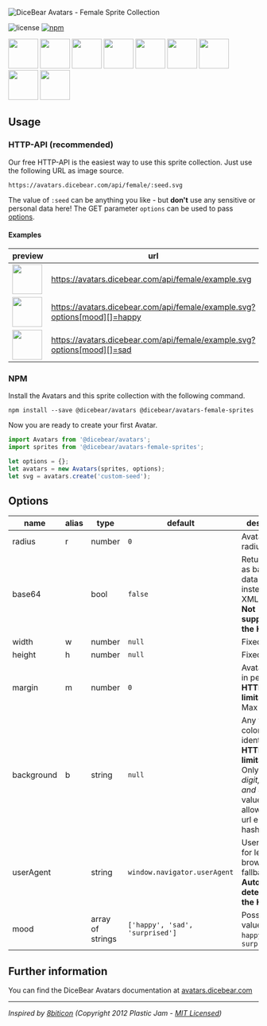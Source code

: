 ![DiceBear Avatars - Female Sprite Collection](https://raw.githubusercontent.com/DiceBear/avatars/v4/packages/avatars-female-sprites/banner.svg?sanitize=true)

![license](https://img.shields.io/npm/l/@dicebear/avatars-female-sprites.svg?style=flat-square)
[![npm](https://img.shields.io/npm/v/@dicebear/avatars-female-sprites.svg?style=flat-square)](https://www.npmjs.com/package/@dicebear/avatars-female-sprites)

<p>
    <img src="https://avatars.dicebear.com/api/female/1.svg" width="60" />
    <img src="https://avatars.dicebear.com/api/female/2.svg" width="60" />
    <img src="https://avatars.dicebear.com/api/female/3.svg" width="60" />
    <img src="https://avatars.dicebear.com/api/female/4.svg" width="60" />
    <img src="https://avatars.dicebear.com/api/female/5.svg" width="60" />
    <img src="https://avatars.dicebear.com/api/female/6.svg" width="60" />
    <img src="https://avatars.dicebear.com/api/female/7.svg" width="60" />
    <img src="https://avatars.dicebear.com/api/female/8.svg" width="60" />
    <img src="https://avatars.dicebear.com/api/female/9.svg" width="60" />
</p>

## Usage

### HTTP-API (recommended)

Our free HTTP-API is the easiest way to use this sprite collection. Just use the following URL as image source.

    https://avatars.dicebear.com/api/female/:seed.svg

The value of `:seed` can be anything you like - but **don't** use any sensitive or personal data here! The GET parameter
`options` can be used to pass [options](#options).

#### Examples

| preview                                                                                            | url                                                                       |
| -------------------------------------------------------------------------------------------------- | ------------------------------------------------------------------------- |
| <img src="https://avatars.dicebear.com/api/female/example.svg" width="60" />                       | https://avatars.dicebear.com/api/female/example.svg                       |
| <img src="https://avatars.dicebear.com/api/female/example.svg?options[mood][]=happy" width="60" /> | https://avatars.dicebear.com/api/female/example.svg?options[mood][]=happy |
| <img src="https://avatars.dicebear.com/api/female/example.svg?options[mood][]=sad" width="60" />   | https://avatars.dicebear.com/api/female/example.svg?options[mood][]=sad   |

### NPM

Install the Avatars and this sprite collection with the following command.

    npm install --save @dicebear/avatars @dicebear/avatars-female-sprites

Now you are ready to create your first Avatar.

```js
import Avatars from '@dicebear/avatars';
import sprites from '@dicebear/avatars-female-sprites';

let options = {};
let avatars = new Avatars(sprites, options);
let svg = avatars.create('custom-seed');
```

## Options

| name       | alias | type             | default                         | description                                                                                                                                       |
| ---------- | ----- | ---------------- | ------------------------------- | ------------------------------------------------------------------------------------------------------------------------------------------------- |
| radius     | r     | number           | `0`                             | Avatar border radius                                                                                                                              |
| base64     |       | bool             | `false`                         | Return avatar as base64 data uri instead of XML <br> **Not supported by the HTTP API**                                                            |
| width      | w     | number           | `null`                          | Fixed width                                                                                                                                       |
| height     | h     | number           | `null`                          | Fixed height                                                                                                                                      |
| margin     | m     | number           | `0`                             | Avatar margin in percent<br> **HTTP-API limitation** Max value `25`                                                                               |
| background | b     | string           | `null`                          | Any valid color identifier<br> **HTTP-API limitation** Only hex _(3-digit, 6-digit and 8-digit)_ values are allowed. Use url encoded hash: `%23`. |
| userAgent  |       | string           | `window.navigator.userAgent`    | User-Agent for legacy browser fallback<br> **Automatically detected by the HTTP API**                                                             |
| mood       |       | array of strings | `['happy', 'sad', 'surprised']` | Possible values: `sad`, `happy`, `surprised`                                                                                                      |

## Further information

You can find the DiceBear Avatars documentation at [avatars.dicebear.com](https://avatars.dicebear.com)

---

_Inspired by [8biticon](https://github.com/matveyco/8biticon) (Copyright 2012 Plastic Jam - [MIT Licensed](https://github.com/matveyco/8biticon/blob/dfe624da950fb2f8c43e1151c380d333c2b12225/old_python/LICENSE))_
